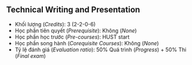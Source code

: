 ## Technical Writing and Presentation

- Khối lượng (<i>Credits</i>): 3 (2-2-0-6)
- Học phần tiên quyết (<i>Prerequisite</i>): Không (<i>None</i>)
- Học phần học trước (<i>Pre-courses</i>): HUST start
- Học phần song hành (<i>Corequisite Courses</i>): Không (<i>None</i>)
- Tỷ lệ đánh giá (<i>Evaluation ratio</i>): 50% Quá trình (<i>Progress</i>) + 50% Thi (<i>Final exam</i>) 